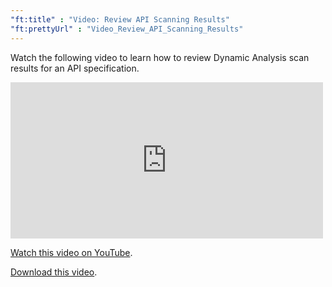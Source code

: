 ```yaml
---
"ft:title" : "Video: Review API Scanning Results"
"ft:prettyUrl" : "Video_Review_API_Scanning_Results"
---
```

Watch the following video to learn how to review Dynamic Analysis scan results for an API specification.

<iframe width="500" height="250" src="https://www.youtube.com/embed/JWKVwEUb9AY" title="Create an API Specification Scan" frameborder="0" allow="accelerometer; autoplay; clipboard-write; encrypted-media; gyroscope; picture-in-picture" allowfullscreen></iframe>

[Watch this video on YouTube](https://youtu.be/JWKVwEUb9AY).

[Download this video](https://d3pn0dtbjseokt.cloudfront.net/Review_API_Scanning_Results.mp4).
